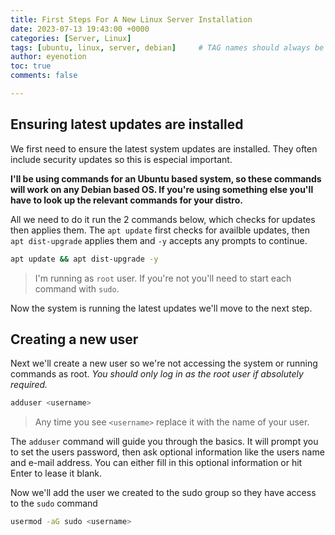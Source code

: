 ```yaml
---
title: First Steps For A New Linux Server Installation
date: 2023-07-13 19:43:00 +0000
categories: [Server, Linux]
tags: [ubuntu, linux, server, debian]     # TAG names should always be lowercase
author: eyenotion
toc: true
comments: false

---
```


## Ensuring latest updates are installed

We first need to ensure the latest system updates are installed. They often include security updates so this is especial important.

**I'll be using commands for an Ubuntu based system, so these commands will work on any Debian based OS. If you're using something else you'll have to look up the relevant commands for your distro.**


All we need to do it run the 2 commands below, which checks for updates then applies them. The `apt update` first checks for availble updates, then `apt dist-upgrade` applies them and `-y` accepts any prompts to continue.

```bash
apt update && apt dist-upgrade -y
```
> I'm running as `root` user. If you're not you'll need to start each command with `sudo`.

Now the system is running the latest updates we'll move to the next step.

## Creating a new user

Next we'll create a new user so we're not accessing the system or running commands as root. *You should only log in as the root user if absolutely required.*


```bash
adduser <username>
```

> Any time you see `<username>`  replace it with the name of your user.

The `adduser` command will guide you through the basics. It will prompt you to set the users password, then ask optional information like the users name and e-mail address. You can either fill in this optional information or hit Enter to lease it blank.

Now we'll add the user we created to the sudo group so they have access to the `sudo` command

```bash
usermod -aG sudo <username>
```

